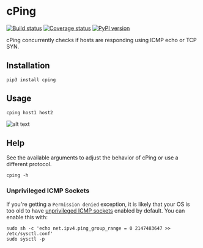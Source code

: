 # cPing

[![Build status](https://img.shields.io/github/workflow/status/hSaria/cPing/CI/master)](https://github.com/hSaria/cPing/actions?query=workflow%3ACI)
[![Coverage status](https://coveralls.io/repos/github/hSaria/cPing/badge.svg)](https://coveralls.io/github/hSaria/cPing)
[![PyPI version](https://badge.fury.io/py/cping.svg)](https://badge.fury.io/py/cping)


cPing concurrently checks if hosts are responding using ICMP echo or TCP SYN.

## Installation

    pip3 install cping

## Usage

    cping host1 host2

![alt text](https://github.com/hSaria/cPing/raw/master/.github/example_1.png "Example output")

## Help

See the available arguments to adjust the behavior of cPing or use a different protocol.

    cping -h

### Unprivileged ICMP Sockets

If you're getting a `Permission denied` exception, it is likely that your OS is
too old to have [unprivileged ICMP sockets](https://fedoraproject.org/wiki/Changes/EnableSysctlPingGroupRange#Detailed_Description) enabled by default. You can enable
this with:

```shell
sudo sh -c 'echo net.ipv4.ping_group_range = 0 2147483647 >> /etc/sysctl.conf'
sudo sysctl -p
```
